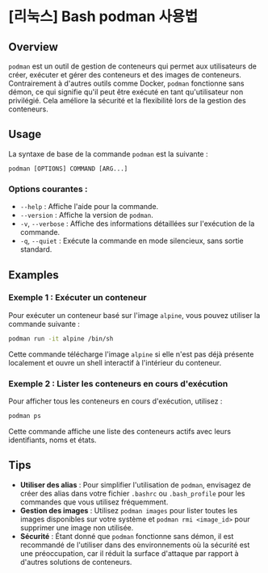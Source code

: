 # [리눅스] Bash podman 사용법

## Overview
`podman` est un outil de gestion de conteneurs qui permet aux utilisateurs de créer, exécuter et gérer des conteneurs et des images de conteneurs. Contrairement à d'autres outils comme Docker, `podman` fonctionne sans démon, ce qui signifie qu'il peut être exécuté en tant qu'utilisateur non privilégié. Cela améliore la sécurité et la flexibilité lors de la gestion des conteneurs.

## Usage
La syntaxe de base de la commande `podman` est la suivante :

```
podman [OPTIONS] COMMAND [ARG...]
```

### Options courantes :
- `--help` : Affiche l'aide pour la commande.
- `--version` : Affiche la version de `podman`.
- `-v`, `--verbose` : Affiche des informations détaillées sur l'exécution de la commande.
- `-q`, `--quiet` : Exécute la commande en mode silencieux, sans sortie standard.

## Examples
### Exemple 1 : Exécuter un conteneur
Pour exécuter un conteneur basé sur l'image `alpine`, vous pouvez utiliser la commande suivante :

```bash
podman run -it alpine /bin/sh
```
Cette commande télécharge l'image `alpine` si elle n'est pas déjà présente localement et ouvre un shell interactif à l'intérieur du conteneur.

### Exemple 2 : Lister les conteneurs en cours d'exécution
Pour afficher tous les conteneurs en cours d'exécution, utilisez :

```bash
podman ps
```
Cette commande affiche une liste des conteneurs actifs avec leurs identifiants, noms et états.

## Tips
- **Utiliser des alias** : Pour simplifier l'utilisation de `podman`, envisagez de créer des alias dans votre fichier `.bashrc` ou `.bash_profile` pour les commandes que vous utilisez fréquemment.
- **Gestion des images** : Utilisez `podman images` pour lister toutes les images disponibles sur votre système et `podman rmi <image_id>` pour supprimer une image non utilisée.
- **Sécurité** : Étant donné que `podman` fonctionne sans démon, il est recommandé de l'utiliser dans des environnements où la sécurité est une préoccupation, car il réduit la surface d'attaque par rapport à d'autres solutions de conteneurs.